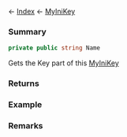← [Index](Api-Index) ← [MyIniKey](VRage.Game.ModAPI.Ingame.Utilities.MyIniKey)

### Summary

```csharp
private public string Name
```

Gets the Key part of this [MyIniKey](VRage.Game.ModAPI.Ingame.Utilities.MyIniKey) 

### Returns

### Example

### Remarks

